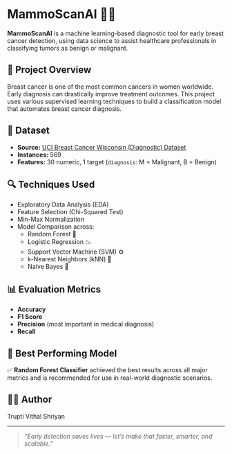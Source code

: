 # MammoScanAI 🧠🔬

**MammoScanAI** is a machine learning-based diagnostic tool for early breast cancer detection, using data science to assist healthcare professionals in classifying tumors as benign or malignant.

## 📌 Project Overview
Breast cancer is one of the most common cancers in women worldwide. Early diagnosis can drastically improve treatment outcomes. This project uses various supervised learning techniques to build a classification model that automates breast cancer diagnosis.

## 🧪 Dataset
- **Source:** [UCI Breast Cancer Wisconsin (Diagnostic) Dataset](https://archive.ics.uci.edu/ml/datasets/Breast+Cancer+Wisconsin+(Diagnostic))
- **Instances:** 569
- **Features:** 30 numeric, 1 target (`diagnosis`: M = Malignant, B = Benign)

## 🔍 Techniques Used
- Exploratory Data Analysis (EDA)
- Feature Selection (Chi-Squared Test)
- Min-Max Normalization
- Model Comparison across:
  - Random Forest 🌲
  - Logistic Regression 📉
  - Support Vector Machine (SVM) ⚙️
  - k-Nearest Neighbors (kNN) 👥
  - Naive Bayes 🧮

## 📊 Evaluation Metrics
- **Accuracy**
- **F1 Score**
- **Precision** (most important in medical diagnosis)
- **Recall**

## 🧠 Best Performing Model
✅ **Random Forest Classifier** achieved the best results across all major metrics and is recommended for use in real-world diagnostic scenarios.


## 👩‍⚕️ Author
Trupti Vithal Shriyan

---

> _“Early detection saves lives — let’s make that faster, smarter, and scalable.”_

